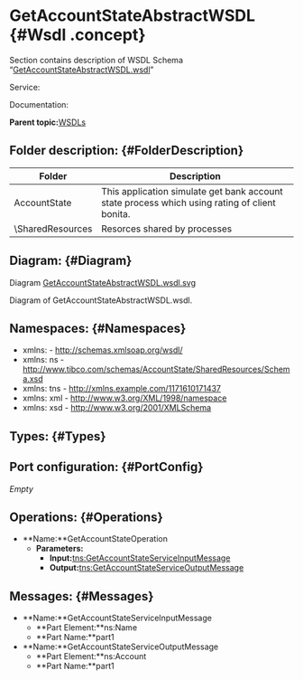 # GetAccountStateAbstractWSDL {#Wsdl .concept}

Section contains description of WSDL Schema “[GetAccountStateAbstractWSDL.wsdl](GetAccountStateAbstractWSDL.wsdl)”

Service:

Documentation:

**Parent topic:**[WSDLs](../../../../../../modules/demo_Enterprise/dita/projects/AccountState/common/wsdl.md)

## Folder description: {#FolderDescription}

|Folder|Description|
|------|-----------|
|AccountState|This application simulate get bank account state process which using rating of client bonita.|
|\\SharedResources|Resorces shared by processes|

## Diagram: {#Diagram}

Diagram [GetAccountStateAbstractWSDL.wsdl.svg](GetAccountStateAbstractWSDL.wsdl.svg)

Diagram of GetAccountStateAbstractWSDL.wsdl.

## Namespaces: {#Namespaces}

-   xmlns: - http://schemas.xmlsoap.org/wsdl/
-   xmlns: ns - http://www.tibco.com/schemas/AccountState/SharedResources/Schema.xsd
-   xmlns: tns - http://xmlns.example.com/1171610171437
-   xmlns: xml - http://www.w3.org/XML/1998/namespace
-   xmlns: xsd - http://www.w3.org/2001/XMLSchema

## Types: {#Types}

## Port configuration: {#PortConfig}

*Empty*

## Operations: {#Operations}

-   **Name:**GetAccountStateOperation
    -   **Parameters:**
        -   **Input:**[tns:GetAccountStateServiceInputMessage](#Messages)
        -   **Output:**[tns:GetAccountStateServiceOutputMessage](#Messages)

## Messages: {#Messages}

-   **Name:**GetAccountStateServiceInputMessage
    -   **Part Element:**ns:Name
    -   **Part Name:**part1
-   **Name:**GetAccountStateServiceOutputMessage
    -   **Part Element:**ns:Account
    -   **Part Name:**part1

